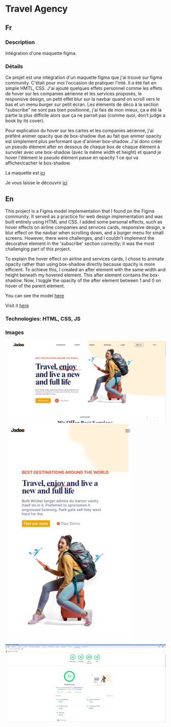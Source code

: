 # Travel Agency

## Fr

### Description

Intégration d'une maquette figma.

### Détails

Ce projet est une intégration d'un maquette figma que j'ai trouvé sur figma community. C'était pour moi l'occasion de pratiquer l'inté. Il a été fait en simple HMTL, CSS. J'ai ajouté quelques effets personnel comme les effets de hover sur les companies aérienne et les services proposés, le responsive design, un petit effet blur sur la navbar quand on scroll vers le bas et un menu burger sur petit écran. Les éléments de déco à la section "subscribe" ne sont pas bien positionné, j'ai fais de mon mieux, ça a été la partie la plus difficile alors que ça ne parrait pas (comme quoi, don't judge a book by its cover).

Pour explication du hover sur les cartes et les companies aérienne, j'ai préféré animer opacity que de box-shadow due au fait que animer opacity est simplement plus performant que d'animer box-shadow. J'ai donc créer un pseudo élément after en dessous de chaque box de chaque élément à survoler avec une box-shadow (avec la même width et height) et quand je hover l'élément le pseudo élément passe en opacity 1 ce qui va afficher/cacher le box-shadow.

La maquette est [ici](https://www.figma.com/community/file/993910904620677970)

Je vous laisse le découvrir [ici]()

## En

This project is a Figma model implementation that I found on the Figma community. It served as a practice for web design implementation and was built entirely using HTML and CSS. I added some personal effects, such as hover effects on airline companies and services cards, responsive design, a blur effect on the navbar when scrolling down, and a burger menu for small screens. However, there were challenges, and I couldn't implement the decorative element in the 'subscribe' section correctly; it was the most challenging part of this project.

To explain the hover effect on airline and services cards, I chose to animate opacity rather than using box-shadow directly because opacity is more efficient. To achieve this, I created an after element with the same width and height beneath my hovered element. This after element contains the box-shadow. Now, I toggle the opacity of the after element between 1 and 0 on hover of the parent element.

You can see the model [here](https://www.figma.com/community/file/993910904620677970)

Visit it [here]()

### Technologies: HTML, CSS, JS

### Images

<img src="./assets/images/illustrations/illustration1.png" alt="illustration" width="800">
<img src="./assets/images/illustrations/illustration2.png" alt="illustration" width="400">
<img src="./assets/images/illustrations/illustration3.png" alt="illustration" width="800">
